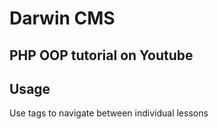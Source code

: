 # Darwin CMS
PHP OOP tutorial on Youtube
---
## Usage
Use tags to navigate between individual lessons
